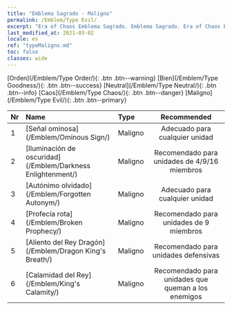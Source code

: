 ```yaml
---
title: "Emblema Sagrado - Maligno"
permalink: /Emblem/Type Evil/
excerpt: "Era of Chaos Emblema Sagrado. Emblema Sagrado. Era of Chaos Emblema Sagrado Maligno. Era of Chaos Maligno"
last_modified_at: 2021-03-02
locale: es
ref: "typeMaligno.md"
toc: false
classes: wide
---
```


  [Orden](/Emblem/Type Order/){: .btn .btn--warning}   [Bien](/Emblem/Type Goodness/){: .btn .btn--success}   [Neutral](/Emblem/Type Neutral/){: .btn .btn--info}   [Caos](/Emblem/Type Chaos/){: .btn .btn--danger}   [Maligno](/Emblem/Type Evil/){: .btn .btn--primary} 

  |  Nr  |             Name            |    Type    |   Recommended   |
  |:-----|:----------------------------|:-----------|:---------------:|
  | 1 | [Señal ominosa](/Emblem/Ominous Sign/) | Maligno | Adecuado para cualquier unidad | 
  | 2 | [Iluminación de oscuridad](/Emblem/Darkness Enlightenment/) | Maligno | Recomendado para unidades de 4/9/16 miembros | 
  | 3 | [Autónimo olvidado](/Emblem/Forgotten Autonym/) | Maligno | Adecuado para cualquier unidad | 
  | 4 | [Profecía rota](/Emblem/Broken Prophecy/) | Maligno | Recomendado para unidades de 9 miembros | 
  | 5 | [Aliento del Rey Dragón](/Emblem/Dragon King's Breath/) | Maligno | Recomendado para unidades defensivas | 
  | 6 | [Calamidad del Rey](/Emblem/King's Calamity/) | Maligno | Recomendado para unidades que queman a los enemigos | 
